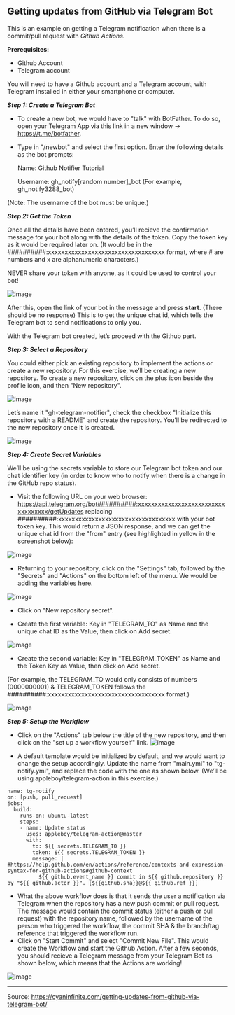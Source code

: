 Getting updates from GitHub via Telegram Bot
----------------------------------------------
This is an example on getting a Telegram notification when there is a commit/pull request with *Github Actions*.

**Prerequisites:**
- Github Account
- Telegram account

You will need to have a Github account and a Telegram account, with Telegram installed in either your smartphone or computer.

**_Step 1: Create a Telegram Bot_**

- To create a new bot, we would have to "talk" with BotFather. To do so, open your Telegram App via this link in a new window -> https://t.me/botfather.
- Type in "/newbot" and select the first option. Enter the following details as the bot prompts:

	Name: Github Notifier Tutorial
	
	Username: gh_notify[random number]_bot        (For example, gh_notify3288_bot)

(Note: The username of the bot must be unique.)

**_Step 2: Get the Token_**

Once all the details have been entered, you’ll recieve the confirmation message for your bot along with the details of the token. Copy the token key as it would be required later on. (It would be in the ##########:xxxxxxxxxxxxxxxxxxxxxxxxxxxxxxxxxxx format, where # are numbers and x are alphanumeric characters.)

NEVER share your token with anyone, as it could be used to control your bot!

![image](https://user-images.githubusercontent.com/93770122/171029567-8e7bc150-5ba6-40c6-89b2-fb76a54087ce.png)


After this, open the link of your bot in the message and press **start**. (There should be no response) This is to get the unique chat id, which tells the Telegram bot to send notifications to only you.

With the Telegram bot created, let’s proceed with the Github part.

**_Step 3: Select a Repository_**

You could either pick an existing repository to implement the actions or create a new repository. For this exercise, we’ll be creating a new repository. To create a new repository, click on the plus icon beside the profile icon, and then "New repository".

![image](https://user-images.githubusercontent.com/93770122/171030386-96019f18-ccbc-4fd3-a82a-2d572c1a3fed.png)

Let’s name it "gh-telegram-notifier", check the checkbox "Initialize this repository with a README" and create the repository. You’ll be redirected to the new repository once it is created.

![image](https://user-images.githubusercontent.com/93770122/171030459-b7b06fbd-3c0b-4480-9aea-41d36d1839eb.png)

**_Step 4: Create Secret Variables_**

We’ll be using the secrets variable to store our Telegram bot token and our chat identifier key (in order to know who to notify when there is a change in the GitHub repo status). 

- Visit the following URL on your web browser: https://api.telegram.org/bot##########:xxxxxxxxxxxxxxxxxxxxxxxxxxxxxxxxxxx/getUpdates replacing ##########:xxxxxxxxxxxxxxxxxxxxxxxxxxxxxxxxxxx with your bot token key. This would return a JSON response, and we can get the unique chat id from the "from" entry (see highlighted in yellow in the screenshot below):

![image](https://user-images.githubusercontent.com/93770122/171032960-eb045c84-714a-47bd-a789-c1bab4a0e7f4.png)

- Returning to your repository, click on the "Settings" tab, followed by the "Secrets" and "Actions" on the bottom left of the menu. We would be adding the variables here.

![image](https://user-images.githubusercontent.com/93770122/171033663-988755de-7555-4061-b494-e3780819dd4a.png)

- Click on "New repository secret".

- Create the first variable: Key in "TELEGRAM_TO" as Name and the unique chat ID as the Value, then click on Add secret.

![image](https://user-images.githubusercontent.com/93770122/171034249-65169ee7-13dc-420c-a3e9-88a682d642ef.png)

- Create the second variable: Key in "TELEGRAM_TOKEN" as Name and the Token Key as Value, then click on Add secret.

(For example, the TELEGRAM_TO would only consists of numbers (0000000001) & TELEGRAM_TOKEN follows the ##########:xxxxxxxxxxxxxxxxxxxxxxxxxxxxxxxxxxx format.)

![image](https://user-images.githubusercontent.com/93770122/171034535-09f5445e-91e7-4248-aaa9-24561b97de2d.png)

**_Step 5: Setup the Workflow_**

- Click on the "Actions" tab below the title of the new repository, and then click on the "set up a workflow yourself" link.
![image](https://user-images.githubusercontent.com/93770122/171080042-abb8567c-97e4-4979-95ed-e790422d2508.png)


- A default template would be initialized by default, and we would want to change the setup accordingly. Update the name from "main.yml" to "tg-notify.yml", and replace the code with the one as shown below. (We’ll be using appleboy/telegram-action in this exercise.) 

````
name: tg-notify
on: [push, pull_request]
jobs:
  build:
    runs-on: ubuntu-latest
    steps:
    - name: Update status
      uses: appleboy/telegram-action@master
      with:
        to: ${{ secrets.TELEGRAM_TO }}
        token: ${{ secrets.TELEGRAM_TOKEN }}
        message: |  #https://help.github.com/en/actions/reference/contexts-and-expression-syntax-for-github-actions#github-context
          ${{ github.event_name }} commit in ${{ github.repository }} by "${{ github.actor }}". [${{github.sha}}@${{ github.ref }}]

````

- What the above workflow does is that it sends the user a notification via Telegram when the repository has a new push commit or pull request. The message would contain the commit status (either a push or pull request) with the repository name, followed by the username of the person who triggered the workflow, the commit SHA & the branch/tag reference that triggered the workflow run.
- Click on "Start Commit" and select "Commit New File". This would create the Workflow and start the Github Action. After a few seconds, you should recieve a Telegram message from your Telegram Bot as shown below, which means that the Actions are working!

![image](https://user-images.githubusercontent.com/93770122/171035850-0e679887-2b93-4409-9e63-41d329335902.png)

------------------------------------------------

Source: https://cyaninfinite.com/getting-updates-from-github-via-telegram-bot/
